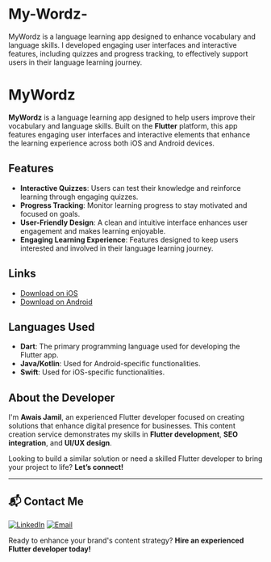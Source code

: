 # My-Wordz-
MyWordz is a language learning app designed to enhance vocabulary and language skills. I developed engaging user interfaces and interactive features, including quizzes and progress tracking, to effectively support users in their language learning journey.
# MyWordz

**MyWordz** is a language learning app designed to help users improve their vocabulary and language skills. Built on the **Flutter** platform, this app features engaging user interfaces and interactive elements that enhance the learning experience across both iOS and Android devices.

## Features

- **Interactive Quizzes**: Users can test their knowledge and reinforce learning through engaging quizzes.
- **Progress Tracking**: Monitor learning progress to stay motivated and focused on goals.
- **User-Friendly Design**: A clean and intuitive interface enhances user engagement and makes learning enjoyable.
- **Engaging Learning Experience**: Features designed to keep users interested and involved in their language learning journey.

## Links

- [Download on iOS](https://apps.apple.com/us/app/yummy-future-pickup/id6462756786)
- [Download on Android](https://play.google.com/store/apps/details?id=com.mywordz)

## Languages Used

- **Dart**: The primary programming language used for developing the Flutter app.
- **Java/Kotlin**: Used for Android-specific functionalities.
- **Swift**: Used for iOS-specific functionalities.

## About the Developer

I'm **Awais Jamil**, an experienced Flutter developer focused on creating solutions that enhance digital presence for businesses. This content creation service demonstrates my skills in **Flutter development**, **SEO integration**, and **UI/UX design**.

Looking to build a similar solution or need a skilled Flutter developer to bring your project to life? **Let’s connect!**

---

## 📬 Contact Me

[![LinkedIn](https://img.shields.io/badge/LinkedIn-Connect-blue?style=for-the-badge&logo=linkedin)](https://www.linkedin.com/in/awais-jamil/)
[![Email](https://img.shields.io/badge/Email-Contact%20Me-orange?style=for-the-badge&logo=gmail)](mailto:awaisjamil.dev@gmail.com)


Ready to enhance your brand's content strategy? **Hire an experienced Flutter developer today!**
